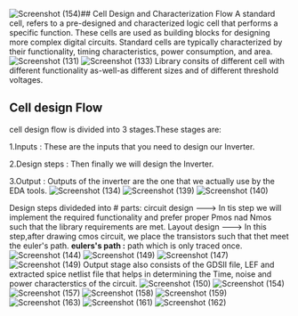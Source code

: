 ![Screenshot (154)](https://github.com/Sairamvanam/-NASSCOM-VSD-SoC-Design-Program/assets/163321291/4bc35ffd-0b1f-4b55-9b16-c2ddc268056e)## Cell Design and Characterization Flow
A standard cell, refers to a pre-designed and characterized logic cell that performs a specific function. These cells are used as building blocks for designing more complex digital circuits. Standard cells are typically characterized by their functionality, timing characteristics, power consumption, and area. 
![Screenshot (131)](https://github.com/Sairamvanam/-NASSCOM-VSD-SoC-Design-Program/assets/163321291/0c782b64-cded-43d8-af1f-683be5b31f89)
![Screenshot (133)](https://github.com/Sairamvanam/-NASSCOM-VSD-SoC-Design-Program/assets/163321291/b7a008be-031b-4fe8-80f5-097baf31a434)
Library consits of different cell with different functionality as-well-as different sizes and of different threshold voltages.
## Cell design Flow
cell design flow is divided into 3 stages.These stages are:

1.Inputs : These are the inputs that you need to design our Inverter.

2.Design steps : Then finally we will design the Inverter.

3.Output : Outputs of the inverter are the one that we actually use by the EDA tools.
![Screenshot (134)](https://github.com/Sairamvanam/-NASSCOM-VSD-SoC-Design-Program/assets/163321291/042bb1bf-4ea0-437b-ad39-01f2a33dc77f)
![Screenshot (139)](https://github.com/Sairamvanam/-NASSCOM-VSD-SoC-Design-Program/assets/163321291/61f60748-58df-4f5b-bd6e-ee5496690099)
![Screenshot (140)](https://github.com/Sairamvanam/-NASSCOM-VSD-SoC-Design-Program/assets/163321291/3d8b748e-c773-4afe-9f68-fcc2878e5de9)

 Design steps divideded into # parts:
 circuit design --->  In tis step we will implement the required functionality and prefer proper Pmos nad Nmos such that the library requirements are met.
 Layout design ---> In this step,after drawing cmos circuit, we place the transistors such that thet meet the euler's path.
 **eulers's path :** path which is only traced once.
 ![Screenshot (144)](https://github.com/Sairamvanam/-NASSCOM-VSD-SoC-Design-Program/assets/163321291/6c607fc7-0e84-46d6-a6d4-6b409a08fe9f)
![Screenshot (149)](https://github.com/Sairamvanam/-NASSCOM-VSD-SoC-Design-Program/assets/163321291/8af8f79e-b808-4f9a-a96f-b8e52e75b3d6)
![Screenshot (147)](https://github.com/Sairamvanam/-NASSCOM-VSD-SoC-Design-Program/assets/163321291/06502be6-4c76-4a77-85e6-a57771f57c6d)
![Screenshot (149)](https://github.com/Sairamvanam/-NASSCOM-VSD-SoC-Design-Program/assets/163321291/cd061976-0604-4975-abb7-1598edbd5d12)
Output stage also consists of the GDSII file, LEF and extracted spice netlist file that helps in determining the Time, noise and power characterstics of the circuit.
![Screenshot (150)](https://github.com/Sairamvanam/-NASSCOM-VSD-SoC-Design-Program/assets/163321291/e1c050e3-f798-4bfb-b1f1-eccc865a927a)
![Screenshot (154)](https://github.com/Sairamvanam/-NASSCOM-VSD-SoC-Design-Program/assets/163321291/bfee0033-94ad-4269-9deb-2ce0e0464962)
![Screenshot (157)](https://github.com/Sairamvanam/-NASSCOM-VSD-SoC-Design-Program/assets/163321291/28622c04-ea24-4e48-bffb-8f2d92c30a0b)
![Screenshot (158)](https://github.com/Sairamvanam/-NASSCOM-VSD-SoC-Design-Program/assets/163321291/bcf95f45-13b5-440a-a309-a78bd6477957)
![Screenshot (159)](https://github.com/Sairamvanam/-NASSCOM-VSD-SoC-Design-Program/assets/163321291/0f0645d8-a9f0-4986-a00c-acc60b9e2f55)
![Screenshot (163)](https://github.com/Sairamvanam/-NASSCOM-VSD-SoC-Design-Program/assets/163321291/b454710b-b295-4282-9f58-4445dee2de0b)
![Screenshot (161)](https://github.com/Sairamvanam/-NASSCOM-VSD-SoC-Design-Program/assets/163321291/0f52bc35-6b9e-493b-a9e2-d244ab69f9e9)
![Screenshot (162)](https://github.com/Sairamvanam/-NASSCOM-VSD-SoC-Design-Program/assets/163321291/33ee8a06-0e10-4e69-8104-82b7e3d1099c)
